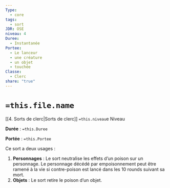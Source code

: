 ```yaml
---
Type:
  - core
tags:
  - sort
JDR: OSE
niveau: 4
Duree:
  - Instantanée
Portee:
  - Le lanceur
  - une créature
  - un objet
  - touchée
Classe:
  - Clerc
share: "true"
---
```

# `=this.file.name`  

[[4. Sorts de clerc|Sorts de clerc]] `=this.niveau`e Niveau

**Durée** : `=this.Duree` 

**Portée** : `=this.Portee` 

Ce sort a deux usages :

1. **Personnages** : Le sort neutralise les effets d’un poison sur un personnage. Le personnage décédé par empoisonnement peut être ramené à la vie si contre-poison est lancé dans les 10 rounds suivant sa mort.
2. **Objets** : Le sort retire le poison d’un objet.